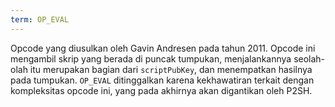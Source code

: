 ```yaml
---
term: OP_EVAL
---
```


Opcode yang diusulkan oleh Gavin Andresen pada tahun 2011. Opcode ini mengambil skrip yang berada di puncak tumpukan, menjalankannya seolah-olah itu merupakan bagian dari `scriptPubKey`, dan menempatkan hasilnya pada tumpukan. `OP_EVAL` ditinggalkan karena kekhawatiran terkait dengan kompleksitas opcode ini, yang pada akhirnya akan digantikan oleh P2SH.